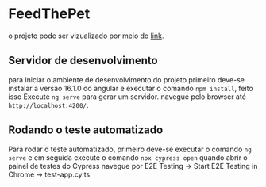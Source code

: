 # FeedThePet

o projeto pode ser vizualizado por meio do [link](https://gustavogajdeczka.github.io/feed-the-pet/).

## Servidor de desenvolvimento

para iniciar o ambiente de desenvolvimento do projeto primeiro deve-se instalar a versão 16.1.0 do angular e executar o comando `npm install`, feito isso
Execute `ng serve` para gerar um servidor. 
navegue pelo browser até `http://localhost:4200/`.

## Rodando o teste automatizado

Para rodar o teste automatizado, primeiro deve-se executar o comando `ng serve` e em seguida execute o comando `npx cypress open`
quando abrir o painel de testes do Cypress navegue por E2E Testing -> Start E2E Testing in Chrome -> test-app.cy.ts